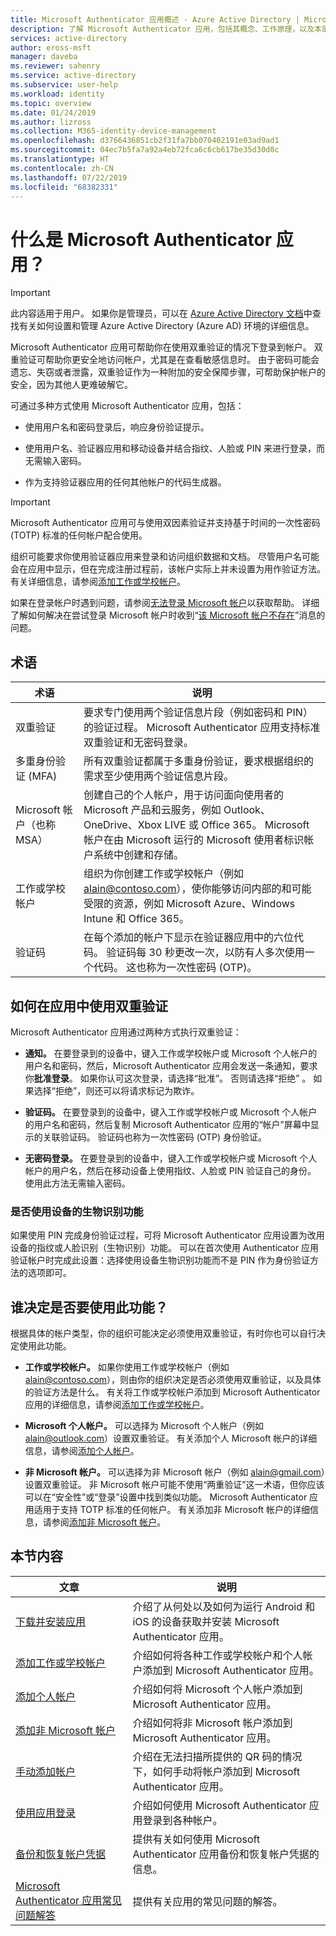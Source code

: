 ```yaml
---
title: Microsoft Authenticator 应用概述 - Azure Active Directory | Microsoft Docs
description: 了解 Microsoft Authenticator 应用，包括其概念、工作原理，以及本部分包括的信息。
services: active-directory
author: eross-msft
manager: daveba
ms.reviewer: sahenry
ms.service: active-directory
ms.subservice: user-help
ms.workload: identity
ms.topic: overview
ms.date: 01/24/2019
ms.author: lizross
ms.collection: M365-identity-device-management
ms.openlocfilehash: d3766436851cb2f31fa7bb070402191e03ad9ad1
ms.sourcegitcommit: 04ec7b5fa7a92a4eb72fca6c6cb617be35d30d0c
ms.translationtype: HT
ms.contentlocale: zh-CN
ms.lasthandoff: 07/22/2019
ms.locfileid: "68382331"
---
```

# <a name="what-is-the-microsoft-authenticator-app"></a>什么是 Microsoft Authenticator 应用？

>[!Important]
>此内容适用于用户。 如果你是管理员，可以在 [Azure Active Directory 文档](https://docs.microsoft.com/azure/active-directory)中查找有关如何设置和管理 Azure Active Directory (Azure AD) 环境的详细信息。

Microsoft Authenticator 应用可帮助你在使用双重验证的情况下登录到帐户。 双重验证可帮助你更安全地访问帐户，尤其是在查看敏感信息时。 由于密码可能会遗忘、失窃或者泄露，双重验证作为一种附加的安全保障步骤，可帮助保护帐户的安全，因为其他人更难破解它。

可通过多种方式使用 Microsoft Authenticator 应用，包括：

- 使用用户名和密码登录后，响应身份验证提示。

- 使用用户名、验证器应用和移动设备并结合指纹、人脸或 PIN 来进行登录，而无需输入密码。

- 作为支持验证器应用的任何其他帐户的代码生成器。

> [!Important]
> Microsoft Authenticator 应用可与使用双因素验证并支持基于时间的一次性密码 (TOTP) 标准的任何帐户配合使用。
>
> 组织可能要求你使用验证器应用来登录和访问组织数据和文档。 尽管用户名可能会在应用中显示，但在完成注册过程前，该帐户实际上并未设置为用作验证方法。 有关详细信息，请参阅[添加工作或学校帐户](user-help-auth-app-add-work-school-account.md)。
> 
> 如果在登录帐户时遇到问题，请参阅[无法登录 Microsoft 帐户](https://support.microsoft.com/help/12429)以获取帮助。 详细了解如何解决在尝试登录 Microsoft 帐户时收到“[该 Microsoft 帐户不存在](https://support.microsoft.com/help/13811)”消息的问题。

## <a name="terminology"></a>术语

| 术语|说明|
| ----|-----------|
| 双重验证 | 要求专门使用两个验证信息片段（例如密码和 PIN）的验证过程。 Microsoft Authenticator 应用支持标准双重验证和无密码登录。 |
| 多重身份验证 (MFA) | 所有双重验证都属于多重身份验证，要求根据组织的需求至少使用两个验证信息片段。  |
| Microsoft 帐户（也称 MSA） | 创建自己的个人帐户，用于访问面向使用者的 Microsoft 产品和云服务，例如 Outlook、OneDrive、Xbox LIVE 或 Office 365。 Microsoft 帐户在由 Microsoft 运行的 Microsoft 使用者标识帐户系统中创建和存储。 |
| 工作或学校帐户 | 组织为你创建工作或学校帐户（例如 alain@contoso.com），使你能够访问内部的和可能受限的资源，例如 Microsoft Azure、Windows Intune 和 Office 365。 |
| 验证码 | 在每个添加的帐户下显示在验证器应用中的六位代码。 验证码每 30 秒更改一次，以防有人多次使用一个代码。 这也称为一次性密码 (OTP)。 |

## <a name="how-two-factor-verification-works-with-the-app"></a>如何在应用中使用双重验证

Microsoft Authenticator 应用通过两种方式执行双重验证：

- **通知。** 在要登录到的设备中，键入工作或学校帐户或 Microsoft 个人帐户的用户名和密码，然后，Microsoft Authenticator 应用会发送一条通知，要求你**批准登录**。 如果你认可这次登录，请选择“批准”。  否则请选择“拒绝”  。 如果选择“拒绝”，则还可以将请求标记为欺诈。 

- **验证码。** 在要登录到的设备中，键入工作或学校帐户或 Microsoft 个人帐户的用户名和密码，然后复制 Microsoft Authenticator 应用的“帐户”屏幕中显示的关联验证码。  验证码也称为一次性密码 (OTP) 身份验证。

- **无密码登录。** 在要登录到的设备中，键入工作或学校帐户或 Microsoft 个人帐户的用户名，然后在移动设备上使用指纹、人脸或 PIN 验证自己的身份。 使用此方法无需输入密码。

### <a name="whether-to-use-your-devices-biometric-capabilities"></a>是否使用设备的生物识别功能

如果使用 PIN 完成身份验证过程，可将 Microsoft Authenticator 应用设置为改用设备的指纹或人脸识别（生物识别）功能。 可以在首次使用 Authenticator 应用验证帐户时完成此设置：选择使用设备生物识别功能而不是 PIN 作为身份验证方法的选项即可。

## <a name="who-decides-if-you-use-this-feature"></a>谁决定是否要使用此功能？

根据具体的帐户类型，你的组织可能决定必须使用双重验证，有时你也可以自行决定使用此功能。

- **工作或学校帐户。** 如果你使用工作或学校帐户（例如 alain@contoso.com），则由你的组织决定是否必须使用双重验证，以及具体的验证方法是什么。 有关将工作或学校帐户添加到 Microsoft Authenticator 应用的详细信息，请参阅[添加工作或学校帐户](user-help-auth-app-add-work-school-account.md)。

- **Microsoft 个人帐户。** 可以选择为 Microsoft 个人帐户（例如 alain@outlook.com）设置双重验证。 有关添加个人 Microsoft 帐户的详细信息，请参阅[添加个人帐户](user-help-auth-app-add-personal-ms-account.md)。

- **非 Microsoft 帐户。** 可以选择为非 Microsoft 帐户（例如 alain@gmail.com）设置双重验证。 非 Microsoft 帐户可能不使用“两重验证”这一术语，但你应该可以在“安全性”或“登录”设置中找到类似功能。   Microsoft Authenticator 应用适用于支持 TOTP 标准的任何帐户。 有关添加非 Microsoft 帐户的详细信息，请参阅[添加非 Microsoft 帐户](user-help-auth-app-add-non-ms-account.md)。

## <a name="in-this-section"></a>本节内容

| 文章 | 说明 |
| ------ | ------------ |
| [下载并安装应用](user-help-auth-app-download-install.md) | 介绍了从何处以及如何为运行 Android 和 iOS 的设备获取并安装 Microsoft Authenticator 应用。 |
| [添加工作或学校帐户](user-help-auth-app-add-work-school-account.md) | 介绍如何将各种工作或学校帐户和个人帐户添加到 Microsoft Authenticator 应用。 |
| [添加个人帐户](user-help-auth-app-add-personal-ms-account.md) | 介绍如何将 Microsoft 个人帐户添加到 Microsoft Authenticator 应用。 |
| [添加非 Microsoft 帐户](user-help-auth-app-add-non-ms-account.md) | 介绍如何将非 Microsoft 帐户添加到 Microsoft Authenticator 应用。 |
| [手动添加帐户](user-help-auth-app-add-account-manual.md) | 介绍在无法扫描所提供的 QR 码的情况下，如何手动将帐户添加到 Microsoft Authenticator 应用。 |
| [使用应用登录](user-help-auth-app-sign-in.md) | 介绍如何使用 Microsoft Authenticator 应用登录到各种帐户。|
| [备份和恢复帐户凭据](user-help-auth-app-backup-recovery.md) | 提供有关如何使用 Microsoft Authenticator 应用备份和恢复帐户凭据的信息。 |
| [Microsoft Authenticator 应用常见问题解答](user-help-auth-app-faq.md) | 提供有关应用的常见问题的解答。 |
